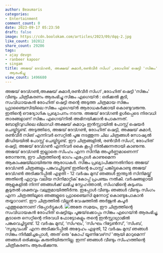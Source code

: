 ```yaml
---
author: Beaumaris
categories:
- Entertainment
comment_count: 0
date: 2023-09-17 05:23:50
draft: false
image: https://cdn.boolokam.com/articles/2023/09/dqq-2.jpg
like_count: 102812
share_count: 29286
tags:
- ajay devgn
- ranbeer kapoor
- singam
title: അജയ് ദേവ്ഗൺ, അക്ഷയ് കുമാർ,രൺവീർ സിംഗ് ,രോഹിത് ഷെട്ടി 'സിങ്കം' വീണ്ടും ചിത്രീകരണം
  ആരംഭിച്ചു
view_count: 1496680
---
```


അജയ് ദേവ്ഗൺ,അക്ഷയ് കുമാർ,രൺവീർ സിംഗ് ,രോഹിത് ഷെട്ടി 'സിങ്കം' വീണ്ടും ചിത്രീകരണം ആരംഭിച്ചു സിങ്കം എഗെയ്ൻ : ഒരിക്കൽ കൂടി, സംവിധായകൻ രോഹിത് ഷെട്ടി തന്റെ അടുത്ത ചിത്രമായ സിങ്കം ഫ്രാഞ്ചൈസിയിലെ സിങ്കം എഗെയ്ൻ ആരാധകർക്കായി കൊണ്ടുവരുന്നു. ഇതിന്റെ ഔദ്യോഗിക പ്രഖ്യാപനം നടന്നു. അജയ് ദേവ്ഗൺ ഉൾപ്പെടെ നിരവധി താരങ്ങളാണ് സിങ്കം എഗെയ്‌നിൽ അഭിനയിക്കാൻ പോകുന്നത്. ബോളിവുഡിലെ ഖിലാഡി അക്ഷയ് കുമാറും ഇൻസ്റ്റായിൽ പോസ്റ്റ് ഷെയർ ചെയ്തിട്ടുണ്ട്. അടുത്തിടെ, അജയ് ദേവ്ഗൺ, രോഹിത് ഷെട്ടി, അക്ഷയ് കുമാർ, രൺവീർ സിങ് എന്നിവർ സെറ്റിൽ പൂജ നടത്തുന്ന ചില ചിത്രങ്ങൾ സോഷ്യൽ മീഡിയയിൽ പോസ്റ്റ് ചെയ്തിട്ടുണ്ട്. ഈ ചിത്രങ്ങളിൽ, രൺവീർ സിംഗ്, രോഹിത് ഷെട്ടി, അജയ് ദേവ്ഗൺ എന്നിവർ കൈ കൂപ്പി നിൽക്കുന്നതായി കാണുന്നു. അജയ് ദേവ്ഗൺ ഇല്ലാതെ സിംഹം എന്ന സിനിമ അപൂർണ്ണമാണെന്ന് തോന്നുന്നു, ഈ ചിത്രത്തിന്റെ ഭാഗം എപ്പോൾ കാണുമെന്ന ആകാംക്ഷയിലായിരുന്നു ആരാധകർ. സിങ്കം പ്രഖ്യാപിക്കുന്നതിനിടെ അജയ് ദേവ്ഗൺ ചിത്രങ്ങളും പങ്കുവച്ചിട്ടുണ്ട് ഇതിന്റെ പോസ്റ്റ് പങ്കിട്ടുകൊണ്ടു അജയ് ദേവ്ഗൺ അടിക്കുറിപ്പിൽ എഴുതി - 12 വർഷം മുമ്പ് ഞങ്ങൾ ഇന്ത്യൻ സിനിമയ്ക്ക് അതിന്റെ ഏറ്റവും വലിയ സിനിമാറ്റിക് കോപ്പ് പ്രപഞ്ചം നൽകി. വർഷങ്ങളായി ആളുകളിൽ നിന്ന് ഞങ്ങൾക്ക് ലഭിച്ച സ്നേഹത്താൽ, സിംഗമിന്റെ കുടുംബം കൂടുതൽ ശക്തവും വലുതുമായിത്തീർന്നു. ഇപ്പോൾ വീണ്ടും ഞങ്ങൾ വീണ്ടും സിംഗം എന്ന ചിത്രത്തിലൂടെ ഞങ്ങളുടെ ഫ്രാഞ്ചൈസി മുന്നോട്ട് കൊണ്ടുപോകാൻ തയ്യാറാണ്. ഈ ചിത്രത്തിൽ വില്ലൻ വേഷത്തിൽ അർജുൻ കപൂർ എത്തുമെന്നാണ് റിപ്പോർട്ടുകൾ. ![](https://cdn.boolokam.com/articles/2023/09/dqq-2.jpg)അതേ സമയം, ഈ ചിത്രത്തിന്റെ സംവിധായകൻ രോഹിത് ഷെട്ടിയും പൂജയ്‌ക്കൊപ്പം സിങ്കം എഗെയ്‌ൻ ആരംഭിച്ചു, കൂടാതെ സെറ്റിന്റെ നിരവധി ഫോട്ടോകളും തന്റെ ഇൻസ്റ്റാഗ്രാമിൽ പങ്കുവെച്ചിട്ടുണ്ട്. 12 വർഷം മുമ്പ്, ‘സിംഘം’, ‘സിംഘം റിട്ടേൺസ്’, ‘സിംബ’, ‘സൂര്യവംശി’ എന്ന അടിക്കുറിപ്പിൽ അദ്ദേഹം എഴുതി, 12 വർഷം മുമ്പ് ഞങ്ങൾ സിങ്കം നിർമ്മിച്ചപ്പോൾ, അത് ഒരു 'കോപ് യൂണിവേഴ്‌സ് 'ആയി മാറുമെന്ന് ഞങ്ങൾ ഒരിക്കലും കരുതിയിരുന്നില്ല. ഇന്ന് ഞങ്ങൾ വീണ്ടും സിംഹത്തിന്റെ ചിത്രീകരണം ആരംഭിക്കുന്നു.